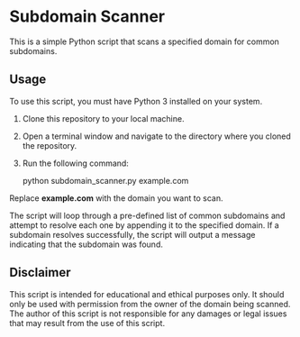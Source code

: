 # Subdomain Scanner

This is a simple Python script that scans a specified domain for common subdomains.

## Usage

To use this script, you must have Python 3 installed on your system.

1. Clone this repository to your local machine.
2. Open a terminal window and navigate to the directory where you cloned the repository.
3. Run the following command:

	python subdomain_scanner.py example.com

Replace **example.com** with the domain you want to scan. 

The script will loop through a pre-defined list of common subdomains and attempt to resolve each one by appending it to the specified domain. If a subdomain resolves successfully, the script will output a message indicating that the subdomain was found.

## Disclaimer
This script is intended for educational and ethical purposes only. It should only be used with permission from the owner of the domain being scanned. The author of this script is not responsible for any damages or legal issues that may result from the use of this script.

